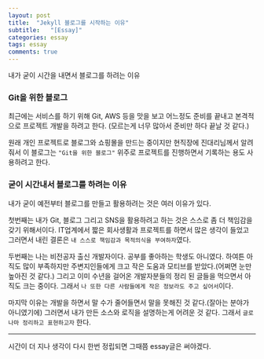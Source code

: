 ```yaml
---
layout: post
title:  "Jekyll 블로그를 시작하는 이유"
subtitle:   "[Essay]"
categories: essay
tags: essay
comments: true
---
```


내가 굳이 시간을 내면서 블로그를 하려는 이유    



### Git을 위한 블로그

최근에는 서비스를 하기 위해 Git, AWS 등을 맛을 보고 어느정도 준비를 끝내고 본격적으로 프로젝트 개발을 하려고 한다. (모르는게 너무 많아서 준비만 하다 끝날 것 같다.)    

원래 개인 프로젝트로 블로그와 쇼핑몰을 만드는 중이지만 현직장에 진대리님께서 알려줘서 이 블로그는 `"Git을 위한 블로그"` 위주로 프로젝트를 진행하면서 기록하는 용도 사용하려고 한다.    



### 굳이 시간내서 블로그를 하려는 이유

내가 굳이 예전부터 블로그를 만들고 활용하려는 것은 여러 이유가 있다.

첫번째는 내가 Git, 블로그 그리고 SNS을 활용하려고 하는 것은 스스로 좀 더 책임감을 갖기 위해서이다. IT업계에서 짧은 회사생활과 프로젝트를 하면서 많은 생각이 들었고 그러면서 내린 결론은 `내 스스로 책임감과 목적의식을 부여하자`였다.

두번째는 나는 비전공자 출신 개발자이다. 공부를 좋아하는 학생도 아니였다. 하여튼 아직도 많이 부족하지만 주변지인들에게 크고 작은 도움과 모티브를 받았다.(어쩌면 눈만 높아진 것 같다.) 그리고 이미 수년을 걸어온 개발자분들의 정리 된 글들을 먹으면서 아직도 크는 중이다. 그래서 `나 또한 다른 사람들에게 작은 정보라도 주고 싶어서`이다.

마지막 이유는 개발을 하면서 말 수가 줄어들면서 말을 못해진 것 같다.(잘아는 분야가 아니였기에) 그러면서 내가 만든 소스와 로직을 설명하는게 어려운 것 같다. 그래서 `글로나마 정리하고 표현하고자` 한다.

---
시간이 더 지나 생각이 다시 한번 정립되면 그때쯤 essay글은 써야겠다.